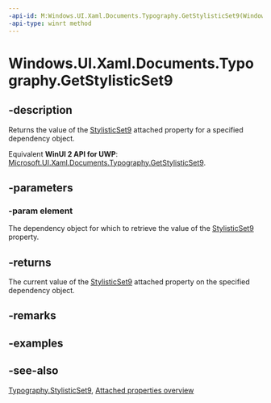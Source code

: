 ```yaml
---
-api-id: M:Windows.UI.Xaml.Documents.Typography.GetStylisticSet9(Windows.UI.Xaml.DependencyObject)
-api-type: winrt method
---
```


<!-- Method syntax
public bool GetStylisticSet9(Windows.UI.Xaml.DependencyObject element)
-->

# Windows.UI.Xaml.Documents.Typography.GetStylisticSet9

## -description
Returns the value of the [StylisticSet9](typography_stylisticset9.md) attached property for a specified dependency object.

Equivalent **WinUI 2 API for UWP**: [Microsoft.UI.Xaml.Documents.Typography.GetStylisticSet9](/windows/winui/api/microsoft.ui.xaml.documents.typography.getstylisticset9).

## -parameters
### -param element
The dependency object for which to retrieve the value of the [StylisticSet9](typography_stylisticset9.md) property.

## -returns
The current value of the [StylisticSet9](typography_stylisticset9.md) attached property on the specified dependency object.

## -remarks

## -examples

## -see-also

[Typography.StylisticSet9](typography_stylisticset9.md), [Attached properties overview](/windows/uwp/xaml-platform/attached-properties-overview)
